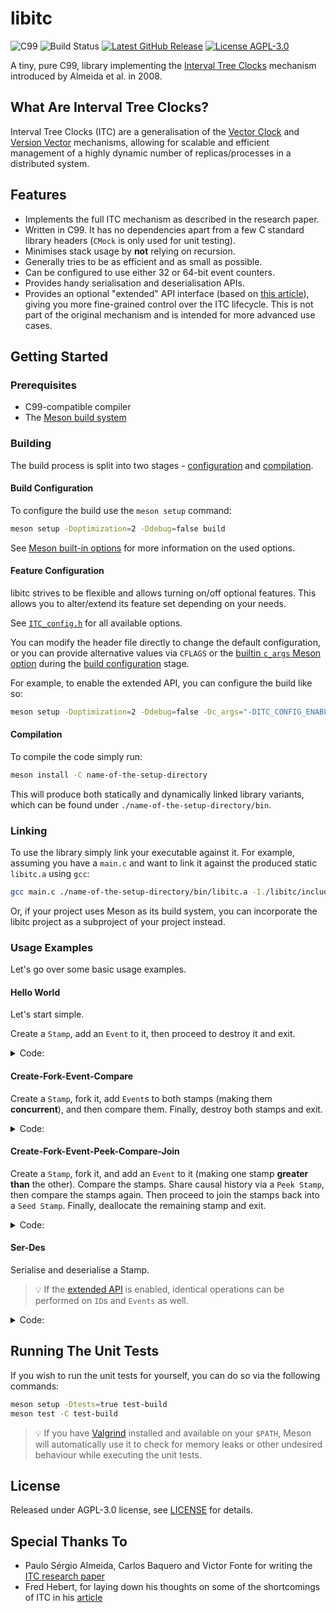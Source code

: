 # libitc

<img src="https://img.shields.io/badge/C-99-gray?color=blue" alt="C99"> <img src="https://img.shields.io/github/actions/workflow/status/sdimovv/libitc/.github%2Fworkflows%2Fbuild-and-run-tests.yml?branch=main&logo=github" alt="Build Status"> <a href="https://github.com/sdimovv/libitc/releases/latest"><img src="https://img.shields.io/github/v/release/sdimovv/libitc" alt="Latest GitHub Release"></a> <a href="./LICENSE"><img src="https://img.shields.io/github/license/sdimovv/libitc" alt="License AGPL-3.0"></a>

A tiny, pure C99, library implementing the [Interval Tree Clocks](https://gsd.di.uminho.pt/members/cbm/ps/itc2008.pdf) mechanism introduced by Almeida et al. in 2008.

## What Are Interval Tree Clocks?

Interval Tree Clocks (ITC) are a generalisation of the [Vector Clock](https://en.wikipedia.org/wiki/Vector_clock) and [Version Vector](https://en.wikipedia.org/wiki/Version_vector) mechanisms, allowing for scalable and efficient management of a
highly dynamic number of replicas/processes in a distributed system.


## Features

* Implements the full ITC mechanism as described in the research paper.
* Written in C99. It has no dependencies apart from a few C standard library
  headers (`CMock` is only used for unit testing).
* Minimises stack usage by **not** relying on recursion.
* Generally tries to be as efficient and as small as possible.
* Can be configured to use either 32 or 64-bit event counters.
* Provides handy serialisation and deserialisation APIs.
* Provides an optional "extended" API interface (based on
  [this article](https://ferd.ca/interval-tree-clocks.html)), giving you more fine-grained control over the ITC lifecycle. This is not part of the original mechanism and is intended for more advanced use cases.

## Getting Started

### Prerequisites

* C99-compatible compiler
* The [Meson build system](https://mesonbuild.com/)

### Building

The build process is split into two stages - [configuration](#build-configuration) and [compilation](#compilation).

#### Build Configuration

To configure the build use the `meson setup` command:

```bash
meson setup -Doptimization=2 -Ddebug=false build
```

See [Meson built-in options](https://mesonbuild.com/Builtin-options.html) for more information on the used options.

#### Feature Configuration

libitc strives to be flexible and allows turning on/off optional features. This allows you to alter/extend its feature set depending on your needs.

See [`ITC_config.h`](./libitc/include/ITC_config.h) for all available options.

You can modify the header file directly to change the default configuration, or you can provide alternative values via `CFLAGS` or the [builtin `c_args` Meson option](https://mesonbuild.com/Builtin-options.html#:~:text=Description-,c_args,-free%2Dform%20comma) during the [build configuration](#build-configuration) stage.

For example, to enable the extended API, you can configure the build like so:

```bash
meson setup -Doptimization=2 -Ddebug=false -Dc_args="-DITC_CONFIG_ENABLE_EXTENDED_API=1" build-with-extended-api
```

#### Compilation

To compile the code simply run:

```bash
meson install -C name-of-the-setup-directory
```

This will produce both statically and dynamically linked library variants, which can be found under `./name-of-the-setup-directory/bin`.

### Linking

To use the library simply link your executable against it. For example, assuming you have a `main.c` and want to link it against the produced static `libitc.a` using `gcc`:

```bash
gcc main.c ./name-of-the-setup-directory/bin/libitc.a -I./libitc/include -o main
```

Or, if your project uses Meson as its build system, you can incorporate the libitc project as a subproject of your project instead.

### Usage Examples

Let's go over some basic usage examples.

#### Hello World

Let's start simple.

Create a `Stamp`, add an `Event` to it, then proceed to destroy it and exit.

<details>
<summary>Code:</summary>

```c
#include "ITC.h"

#include <stddef.h> /* For access to the `NULL` macro */

int main(void)
{
    ITC_Status_t t_Status = ITC_STATUS_SUCCESS;
    ITC_Status_t t_OpStatus = ITC_STATUS_SUCCESS;
    ITC_Stamp_t *pt_Stamp = NULL;

    /* Allocate the Stamp */
    t_Status = ITC_Stamp_newSeed(&pt_Stamp);

    if (t_Status == ITC_STATUS_SUCCESS)
    {
        /* Add an Event */
        t_Status = ITC_Stamp_event(pt_Stamp);
    }

    /* Passing a `NULL` to `ITC_Stamp_destroy` is safe, but let's be prudent */
    if (pt_Stamp)
    {
        /* Deallocate the Stamp */
        t_OpStatus = ITC_Stamp_destroy(&pt_Stamp);

        if (t_OpStatus != ITC_STATUS_SUCCESS)
        {
            /* Return the last error */
            t_Status = t_OpStatus;
        }
    }

    return t_Status;
}
```

</details>

#### Create-Fork-Event-Compare

Create a `Stamp`, fork it, add `Event`s to both stamps (making them **concurrent**), and then compare them. Finally, destroy both stamps and exit.

<details>
<summary>Code:</summary>

```c
#include "ITC.h"

#include <stddef.h> /* For access to the `NULL` macro */

int main(void)
{
    ITC_Status_t t_Status = ITC_STATUS_SUCCESS;
    ITC_Status_t t_OpStatus = ITC_STATUS_SUCCESS;
    ITC_Stamp_t *pt_Stamp1 = NULL;
    ITC_Stamp_t *pt_Stamp2 = NULL;
    ITC_Stamp_Comparison_t t_Result;

    /* Allocate the Stamp */
    t_Status = ITC_Stamp_newSeed(&pt_Stamp1);

    if (t_Status == ITC_STATUS_SUCCESS)
    {
        /* Fork the Stamp */
        t_Status = ITC_Stamp_fork(&pt_Stamp1, &pt_Stamp2);
    }

    if (t_Status == ITC_STATUS_SUCCESS)
    {
        /* Add an Event to Stamp1 */
        t_Status = ITC_Stamp_event(pt_Stamp1);
    }

    if (t_Status == ITC_STATUS_SUCCESS)
    {
        /* Add an Event to Stamp2 */
        t_Status = ITC_Stamp_event(pt_Stamp2);
    }

    if (t_Status == ITC_STATUS_SUCCESS)
    {
        /* Compare the Stamps */
        t_Status = ITC_Stamp_compare(pt_Stamp1, pt_Stamp2, &t_Result);

        if (t_Result != ITC_STAMP_COMPARISON_CONCURRENT)
        {
            /* Something is not right, these Stamps should be concurrent */
            t_Status = ITC_STATUS_FAILURE;
        }
    }

    /* Passing a `NULL` to `ITC_Stamp_destroy` is safe, but let's be prudent */
    if (pt_Stamp1)
    {
        /* Deallocate Stamp1 */
        t_OpStatus = ITC_Stamp_destroy(&pt_Stamp1);

        if (t_OpStatus != ITC_STATUS_SUCCESS)
        {
            /* Return the last error */
            t_Status = t_OpStatus;
        }
    }
    if (pt_Stamp2)
    {
        /* Deallocate Stamp2 */
        t_OpStatus = ITC_Stamp_destroy(&pt_Stamp2);

        if (t_OpStatus != ITC_STATUS_SUCCESS)
        {
            /* Return the last error */
            t_Status = t_OpStatus;
        }
    }

    return t_Status;
}
```

</details>

#### Create-Fork-Event-Peek-Compare-Join

Create a `Stamp`, fork it, and add an `Event` to it (making one stamp **greater than** the other). Compare the stamps. Share causal history via a `Peek Stamp`, then compare the stamps again. Then proceed to join the stamps back into a `Seed Stamp`. Finally, deallocate the remaining stamp and exit.

<details>
<summary>Code:</summary>

```c
#include "ITC.h"

#include <stddef.h> /* For access to the `NULL` macro */

int main(void)
{
    ITC_Status_t t_Status = ITC_STATUS_SUCCESS;
    ITC_Status_t t_OpStatus = ITC_STATUS_SUCCESS;
    ITC_Stamp_t *pt_Stamp1 = NULL;
    ITC_Stamp_t *pt_Stamp2 = NULL;
    ITC_Stamp_t *pt_PeekStamp1 = NULL;
    ITC_Stamp_Comparison_t t_Result;

    /* Allocate the Stamp */
    t_Status = ITC_Stamp_newSeed(&pt_Stamp1);

    if (t_Status == ITC_STATUS_SUCCESS)
    {
        /* Fork the Stamp */
        t_Status = ITC_Stamp_fork(&pt_Stamp1, &pt_Stamp2);
    }

    if (t_Status == ITC_STATUS_SUCCESS)
    {
        /* Add an Event to Stamp1 */
        t_Status = ITC_Stamp_event(pt_Stamp1);
    }

    if (t_Status == ITC_STATUS_SUCCESS)
    {
        /* Compare the Stamps */
        t_Status = ITC_Stamp_compare(pt_Stamp1, pt_Stamp2, &t_Result);

        if (t_Result != ITC_STAMP_COMPARISON_GREATER_THAN)
        {
            /* Something is not right, Stamp1 should be greater than Stamp2 */
            t_Status = ITC_STATUS_FAILURE;
        }
    }

    if (t_Status == ITC_STATUS_SUCCESS)
    {
        /* Compare the Stamps the other way around */
        t_Status = ITC_Stamp_compare(pt_Stamp2, pt_Stamp1, &t_Result);

        if (t_Result != ITC_STAMP_COMPARISON_LESS_THAN)
        {
            /* Something is not right, Stamp2 should be less than Stamp1 */
            t_Status = ITC_STATUS_FAILURE;
        }
    }

    if (t_Status == ITC_STATUS_SUCCESS)
    {
        /* Create a peek Stamp */
        t_Status = ITC_Stamp_newPeek(pt_Stamp1, &pt_PeekStamp1);
    }

    if (t_Status == ITC_STATUS_SUCCESS)
    {
        /* Share the causal history of Stamp1 with Stamp2.
        * No need to deallocate `pt_PeekStamp1`. `ITC_Stamp_join`
        * will deallocate it on exit, to prevent it from being used
        * again after joining. */
        t_Status = ITC_Stamp_join(&pt_Stamp2, &pt_PeekStamp1);
    }

    if (t_Status == ITC_STATUS_SUCCESS)
    {
        /* Compare the Stamps */
        t_Status = ITC_Stamp_compare(pt_Stamp1, pt_Stamp2, &t_Result);

        if (!(t_Result & (ITC_STAMP_COMPARISON_EQUAL |
                          ITC_STAMP_COMPARISON_GREATER_THAN)))
        {
            /* Something is not right, Stamp1 should be greater than or equal to
            * Stamp2 because the causal history was shared */
            t_Status = ITC_STATUS_FAILURE;
        }
    }

    if (t_Status == ITC_STATUS_SUCCESS)
    {
        /* Compare the Stamps the other way around */
        t_Status = ITC_Stamp_compare(pt_Stamp2, pt_Stamp1, &t_Result);

        if (!(t_Result & (ITC_STAMP_COMPARISON_EQUAL |
                          ITC_STAMP_COMPARISON_GREATER_THAN)))
        {
            /* Something is not right, Stamp2 should be greater than or equal to
            * Stamp1 because the causal history was shared */
            t_Status = ITC_STATUS_FAILURE;
        }
    }

    if (t_Status == ITC_STATUS_SUCCESS)
    {
        /* Join Stamp2 with Stamp1.
        * No need to deallocate `pt_Stamp2`. `ITC_Stamp_join`
        * will deallocate it on exit, to prevent it from being used
        * again after joining. */
        t_Status = ITC_Stamp_join(&pt_Stamp1, &pt_Stamp2);
    }

    /* Passing a `NULL` to `ITC_Stamp_destroy` is safe, but let's be prudent */
    if (pt_Stamp1)
    {
        /* Deallocate Stamp1 */
        t_OpStatus = ITC_Stamp_destroy(&pt_Stamp1);

        if (t_OpStatus != ITC_STATUS_SUCCESS)
        {
            /* Return the last error */
            t_Status = t_OpStatus;
        }
    }
    if (pt_Stamp2)
    {
        /* Deallocate Stamp2 */
        t_OpStatus = ITC_Stamp_destroy(&pt_Stamp2);

        if (t_OpStatus != ITC_STATUS_SUCCESS)
        {
            /* Return the last error */
            t_Status = t_OpStatus;
        }
    }

    return t_Status;
}
```

</details>

#### Ser-Des

Serialise and deserialise a Stamp.

> :bulb: If the [extended API](#feature-configuration) is enabled, identical operations
can be performed on `ID`s and `Events` as well.

<details>
<summary>Code:</summary>

```c
#include "ITC.h"

#include <stddef.h> /* For access to the `NULL` macro */
#include <stdint.h>

int main(void)
{
    ITC_Status_t t_Status = ITC_STATUS_SUCCESS;
    ITC_Status_t t_OpStatus = ITC_STATUS_SUCCESS;
    ITC_Stamp_t *pt_Stamp = NULL;
    uint8_t ru8_StampBuffer[10] = { 0 };
    uint32_t u32_StampBufferCurrentLen = sizeof(ru8_StampBuffer);

    /* Allocate the Stamp */
    t_Status = ITC_Stamp_newSeed(&pt_Stamp);

    if (t_Status == ITC_STATUS_SUCCESS)
    {
        /* Serialise the Stamp.
         * NOTE: `u32_StampBufferCurrentLen` will be set to the length of
         * the data in the buffer on exit */
        t_Status = ITC_SerDes_serialiseStamp(
            pt_Stamp, &ru8_StampBuffer[0], &u32_StampBufferCurrentLen);
    }

    if (t_Status == ITC_STATUS_INSUFFICIENT_RESOURCES)
    {
        /* Allocate a bigger buffer and try again */
    }

    if (t_Status == ITC_STATUS_SUCCESS)
    {
        /* Destroy the Stamp */
        t_Status = ITC_Stamp_destroy(&pt_Stamp);
    }

    if (t_Status == ITC_STATUS_SUCCESS)
    {
        /* Deserialise the Stamp */
        t_Status = ITC_SerDes_deserialiseStamp(
            &ru8_StampBuffer[0], u32_StampBufferCurrentLen, &pt_Stamp);
    }

    /* Passing a `NULL` to `ITC_Stamp_destroy` is safe, but let's be prudent */
    if (pt_Stamp)
    {
        /* Destroy the Stamp */
        t_OpStatus = ITC_Stamp_destroy(&pt_Stamp);

        if (t_OpStatus != ITC_STATUS_SUCCESS)
        {
            /* Return the last error */
            t_Status = t_OpStatus;
        }
    }

    return t_Status;
}
```

</details>

## Running The Unit Tests

If you wish to run the unit tests for yourself, you can do so via the following commands:

```bash
meson setup -Dtests=true test-build
meson test -C test-build
```

> :bulb: If you have [Valgrind](https://valgrind.org/) installed and available on your `$PATH`, Meson will automatically use it to check for memory leaks or other undesired behaviour while executing the unit tests.

## License

Released under AGPL-3.0 license, see [LICENSE](./LICENSE) for details.

## Special Thanks To

* Paulo Sérgio Almeida, Carlos Baquero and Victor Fonte for writing the [ITC research paper](http://hydra.azilian.net/Papers/Interval%20Tree%20Clocks.pdf)
* Fred Hebert, for laying down his thoughts on some of the shortcomings of ITC in his [article](https://ferd.ca/interval-tree-clocks.html)
